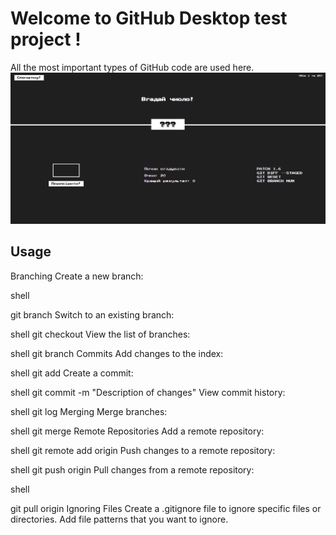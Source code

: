 # Welcome to GitHub Desktop test project !

All the most important types of GitHub code are used here.
![Clicker The Game](avanew.png)
## Usage
Branching
Create a new branch:

shell

git branch <branch name>
Switch to an existing branch:

shell
git checkout <branch name>
View the list of branches:

shell
git branch
Commits
Add changes to the index:

shell
git add <file path>
Create a commit:

shell
git commit -m "Description of changes"
View commit history:

shell
git log
Merging
Merge branches:

shell
git merge <branch name>
Remote Repositories
Add a remote repository:

shell
git remote add origin <remote repository URL>
Push changes to a remote repository:

shell
git push origin <branch name>
Pull changes from a remote repository:

shell

git pull origin <branch name>
Ignoring Files
Create a .gitignore file to ignore specific files or directories. Add file patterns that you want to ignore.
